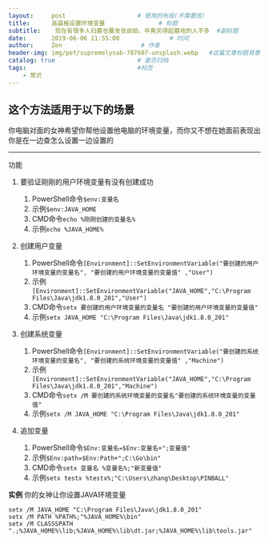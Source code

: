 ```yaml
---
layout:     post                    # 使用的布局(不需要改）
title:      高逼格设置环境变量               # 标题
subtitle:    现在有很多人扫墓也要发张自拍，毕竟买得起墓地的人不多  #副标题
date:       2019-06-06 11:55:00              # 时间
author:     Zen                      # 作者
header-img: img/pet/supremelysab-787607-unsplash.webp   #这篇文章标题背景图片
catalog: true                       # 是否归档
tags:                               #标签
    - 常识
---
```


## 这个方法适用于以下的场景

你电脑对面的女神希望你帮他设置他电脑的环境变量，而你又不想在她面前表现出你是在一边查怎么设置一边设置的

----

功能
1. 要验证刚刚的用户环境变量有没有创建成功
    1. PowerShell命令`$env:变量名`
    2. 示例`$env:JAVA_HOME`
    3. CMD命令`echo %刚刚创建的变量名%`
    4. 示例`echo %JAVA_HOME%`

2. 创建用户变量
    1. PowerShell命令`[Environment]::SetEnvironmentVariable("要创建的用户环境变量的变量名", "要创建的用户环境变量的变量值" ,"User")`
    2. 示例`[Environment]::SetEnvironmentVariable("JAVA_HOME","C:\Program Files\Java\jdk1.8.0_201","User")`
    3. CMD命令`setx 要创建的用户环境变量的变量名 "要创建的用户环境变量的变量值"`
    4. 示例`setx JAVA_HOME "C:\Program Files\Java\jdk1.8.0_201"`

3. 创建系统变量
    1. PowerShell命令`[Environment]::SetEnvironmentVariable("要创建的系统环境变量的变量名", "要创建的系统环境变量的变量值" ,"Machine")`
    2. 示例`[Environment]::SetEnvironmentVariable("JAVA_HOME","C:\Program Files\Java\jdk1.8.0_201","Machine")`
    3. CMD命令`setx /M 要创建的系统环境变量的变量名"要创建的系统环境变量的变量值"`
    4. 示例`setx /M JAVA_HOME "C:\Program Files\Java\jdk1.8.0_201"`

4. 追加变量
    1. PowerShell命令`$Env:变量名=$Env:变量名+";变量值"`
    2. 示例`$Env:path=$Env:Path+";C:\Go\bin"`
    3. CMD命令`setx 变量名 %变量名%;"新变量值"`
    4. 示例`setx testx %testx%;"C:\Users\zhang\Desktop\PINBALL"`


**实例** 你的女神让你设置JAVA环境变量

```
setx /M JAVA_HOME "C:\Program Files\Java\jdk1.8.0_201"
setx /M PATH %PATH%;"%JAVA_HOME%\bin"
setx /M CLASSSPATH ".;%JAVA_HOME%\lib;%JAVA_HOME%\lib\dt.jar;%JAVA_HOME%\lib\tools.jar"
```
